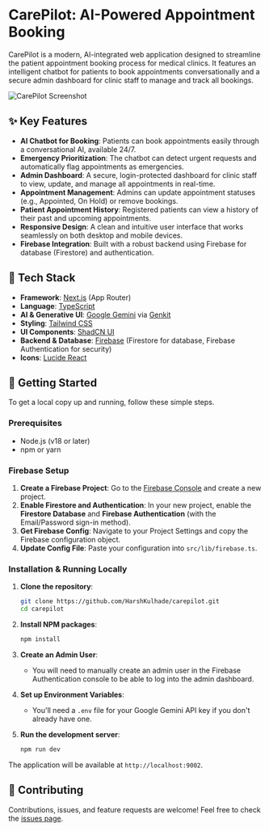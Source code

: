 # CarePilot: AI-Powered Appointment Booking

CarePilot is a modern, AI-integrated web application designed to streamline the patient appointment booking process for medical clinics. It features an intelligent chatbot for patients to book appointments conversationally and a secure admin dashboard for clinic staff to manage and track all bookings.

![CarePilot Screenshot](httpss://picsum.photos/seed/carepilot-readme/1200/600)

## ✨ Key Features

- **AI Chatbot for Booking**: Patients can book appointments easily through a conversational AI, available 24/7.
- **Emergency Prioritization**: The chatbot can detect urgent requests and automatically flag appointments as emergencies.
- **Admin Dashboard**: A secure, login-protected dashboard for clinic staff to view, update, and manage all appointments in real-time.
- **Appointment Management**: Admins can update appointment statuses (e.g., Appointed, On Hold) or remove bookings.
- **Patient Appointment History**: Registered patients can view a history of their past and upcoming appointments.
- **Responsive Design**: A clean and intuitive user interface that works seamlessly on both desktop and mobile devices.
- **Firebase Integration**: Built with a robust backend using Firebase for database (Firestore) and authentication.

## 🚀 Tech Stack

- **Framework**: [Next.js](https://nextjs.org/) (App Router)
- **Language**: [TypeScript](https://www.typescriptlang.org/)
- **AI & Generative UI**: [Google Gemini](https://deepmind.google/technologies/gemini/) via [Genkit](https://firebase.google.com/docs/genkit)
- **Styling**: [Tailwind CSS](https://tailwindcss.com/)
- **UI Components**: [ShadCN UI](https://ui.shadcn.com/)
- **Backend & Database**: [Firebase](https://firebase.google.com/) (Firestore for database, Firebase Authentication for security)
- **Icons**: [Lucide React](https://lucide.dev/)

## 🏁 Getting Started

To get a local copy up and running, follow these simple steps.

### Prerequisites

- Node.js (v18 or later)
- npm or yarn

### Firebase Setup

1.  **Create a Firebase Project**: Go to the [Firebase Console](https://console.firebase.google.com/) and create a new project.
2.  **Enable Firestore and Authentication**: In your new project, enable the **Firestore Database** and **Firebase Authentication** (with the Email/Password sign-in method).
3.  **Get Firebase Config**: Navigate to your Project Settings and copy the Firebase configuration object.
4.  **Update Config File**: Paste your configuration into `src/lib/firebase.ts`.

### Installation & Running Locally

1.  **Clone the repository**:
    ```sh
    git clone https://github.com/HarshKulhade/carepilot.git
    cd carepilot
    ```

2.  **Install NPM packages**:
    ```sh
    npm install
    ```

3.  **Create an Admin User**:
    - You will need to manually create an admin user in the Firebase Authentication console to be able to log into the admin dashboard.

4.  **Set up Environment Variables**:
    - You'll need a `.env` file for your Google Gemini API key if you don't already have one.

5.  **Run the development server**:
    ```sh
    npm run dev
    ```

The application will be available at `http://localhost:9002`.

## 🤝 Contributing

Contributions, issues, and feature requests are welcome! Feel free to check the [issues page](https://github.com/HarshKulhade/carepilot/issues).
